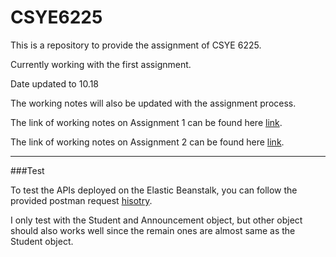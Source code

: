# CSYE6225

This is a repository to provide the assignment of CSYE 6225.

Currently working with the first assignment.

Date updated to 10.18



The working notes will also be updated with the assignment process.

The link of working notes on Assignment 1 can be found here [link](https://github.com/NorthernMystic/CSYE6225/blob/master/Assignment%20-%20Jersey%20restful%20API%20Notes.md).

The link of working notes on Assignment 2 can be found here [link](https://github.com/NorthernMystic/CSYE6225/blob/master/Assignment%202%20-%20Notes.md).



---

###Test

To test the APIs deployed on the Elastic Beanstalk, you can follow the provided postman request [hisotry](https://www.getpostman.com/collections/3da23aef16130c1109fa).

I only test with the Student and Announcement object, but other object should also works well since the remain ones are almost same as the Student object.

